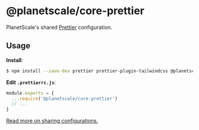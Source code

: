 # @planetscale/core-prettier

PlanetScale's shared [Prettier](https://prettier.io) configuration.

## Usage

**Install**:

```sh
$ npm install --save-dev prettier prettier-plugin-tailwindcss @planetscale/core-prettier
```

**Edit `.prettierrc.js`**:

```javascript
module.exports = {
  ...require('@planetscale/core-prettier')
  // ...
}
```

[Read more on sharing configurations.](https://prettier.io/docs/en/configuration.html#sharing-configurations)
